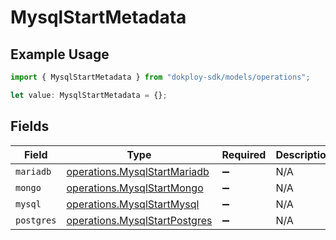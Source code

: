 # MysqlStartMetadata

## Example Usage

```typescript
import { MysqlStartMetadata } from "dokploy-sdk/models/operations";

let value: MysqlStartMetadata = {};
```

## Fields

| Field                                                                          | Type                                                                           | Required                                                                       | Description                                                                    |
| ------------------------------------------------------------------------------ | ------------------------------------------------------------------------------ | ------------------------------------------------------------------------------ | ------------------------------------------------------------------------------ |
| `mariadb`                                                                      | [operations.MysqlStartMariadb](../../models/operations/mysqlstartmariadb.md)   | :heavy_minus_sign:                                                             | N/A                                                                            |
| `mongo`                                                                        | [operations.MysqlStartMongo](../../models/operations/mysqlstartmongo.md)       | :heavy_minus_sign:                                                             | N/A                                                                            |
| `mysql`                                                                        | [operations.MysqlStartMysql](../../models/operations/mysqlstartmysql.md)       | :heavy_minus_sign:                                                             | N/A                                                                            |
| `postgres`                                                                     | [operations.MysqlStartPostgres](../../models/operations/mysqlstartpostgres.md) | :heavy_minus_sign:                                                             | N/A                                                                            |